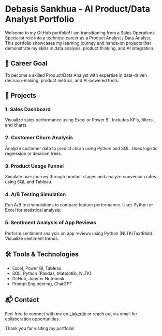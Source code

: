 
# Debasis Sankhua - AI Product/Data Analyst Portfolio

Welcome to my GitHub portfolio! I am transitioning from a Sales Operations Specialist role into a technical career as a Product Analyst / Data Analyst. This portfolio showcases my learning journey and hands-on projects that demonstrate my skills in data analysis, product thinking, and AI integration.

## 🎯 Career Goal
To become a skilled Product/Data Analyst with expertise in data-driven decision-making, product metrics, and AI-powered tools.

## 📁 Projects

### 1. Sales Dashboard
Visualize sales performance using Excel or Power BI. Includes KPIs, filters, and charts.

### 2. Customer Churn Analysis
Analyze customer data to predict churn using Python and SQL. Uses logistic regression or decision trees.

### 3. Product Usage Funnel
Simulate user journey through product stages and analyze conversion rates using SQL and Tableau.

### 4. A/B Testing Simulation
Run A/B test simulations to compare feature performance. Uses Python or Excel for statistical analysis.

### 5. Sentiment Analysis of App Reviews
Perform sentiment analysis on app reviews using Python (NLTK/TextBlob). Visualize sentiment trends.

## 🛠️ Tools & Technologies
- Excel, Power BI, Tableau
- SQL, Python (Pandas, Matplotlib, NLTK)
- GitHub, Jupyter Notebook
- Prompt Engineering, ChatGPT

## 📬 Contact
Feel free to connect with me on [LinkedIn](https://www.linkedin.com) or reach out via email for collaboration opportunities.

Thank you for visiting my portfolio!

